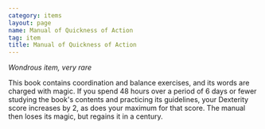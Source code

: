 ```yaml
---
category: items
layout: page
name: Manual of Quickness of Action
tag: item
title: Manual of Quickness of Action 
---
```

_Wondrous item, very rare_ 

This book contains coordination and balance exercises, and its words are charged with magic. If you spend 48 hours over a period of 6 days or fewer studying the book's contents and practicing its guidelines, your Dexterity score increases by 2, as does your maximum for that score. The manual then loses its magic, but regains it in a century. 